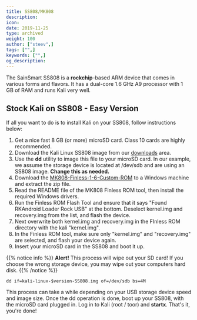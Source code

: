 ```yaml
---
title: SS808/MK808
description:
icon:
date: 2019-11-25
type: archived
weight: 100
author: ["steev",]
tags: ["",]
keywords: ["",]
og_description:
---
```


The SainSmart SS808 is a **rockchip**-based ARM device that comes in various forms and flavors. It has a dual-core 1.6 GHz A9 processor with 1 GB of RAM and runs Kali very well.

## Stock Kali on SS808 - Easy Version

If all you want to do is to install Kali on your SS808, follow instructions below:

1. Get a nice fast 8 GB (or more) microSD card. Class 10 cards are highly recommended.
2. Download the Kali Linux SS808 image from our [downloads](https://www.offensive-security.com/kali-linux-vmware-arm-image-download/) area.
3. Use the **dd** utility to image this file to your microSD card. In our example, we assume the storage device is located at /dev/sdb and are using an SS808 image. **Change this as needed.**
4. Download the [MK808-Finless-1-6-Custom-ROM](http://www.freaktab.com/showthread.php?3207-NEW-MK808-Finless-1-6-Custom-ROM) to a Windows machine and extract the zip file.
5. Read the README file of the MK808 Finless ROM tool, then install the required Windows drivers.
6. Run the Finless ROM Flash Tool and ensure that it says "Found RKAndroid Loader Rock USB" at the bottom. Deselect kernel.img and recovery.img from the list, and flash the device.
7. Next overwrite both kernel.img and recovery.img in the FInless ROM directory with the kali "kernel.img".
8. In the Finless ROM tool, make sure only "kernel.img" and "recovery.img" are selected, and flash your device again.
9. Insert your microSD card in the SS808 and boot it up.

{{% notice info %}}
**Alert!** This process will wipe out your SD card! If you choose the wrong storage device, you may wipe out your computers hard disk.
{{% /notice %}}

```
dd if=kali-linux-$version-SS808.img of=/dev/sdb bs=4M
```
This process can take a while depending on your USB storage device speed and image size. Once the dd operation is done, boot up your SS808, with the microSD card plugged in. Log in to Kali (root / toor) and **startx**. That's it, you're done!
